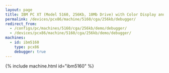 ```yaml
---
layout: page
title: IBM PC XT (Model 5160, 256Kb, 10Mb Drive) with Color Display and Debugger
permalink: /devices/pcx86/machine/5160/cga/256kb/debugger/
redirect_from:
  - /configs/pc/machines/5160/cga/256kb/demo/debugger/
  - /devices/pcx86/machine/5160/cga/256kb/demo/debugger/
machines:
  - id: ibm5160
    type: pcx86
    debugger: true
---
```


{% include machine.html id="ibm5160" %}
